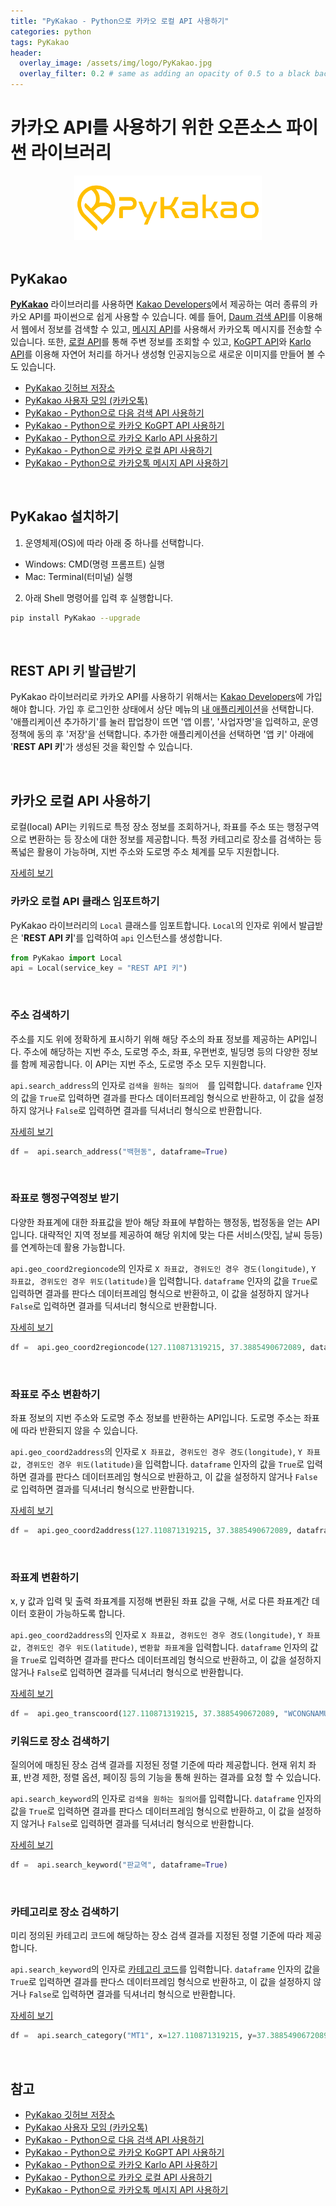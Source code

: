 ```yaml
---
title: "PyKakao - Python으로 카카오 로컬 API 사용하기"
categories: python
tags: PyKakao
header:
  overlay_image: /assets/img/logo/PyKakao.jpg
  overlay_filter: 0.2 # same as adding an opacity of 0.5 to a black background
---
```


# 카카오 API를 사용하기 위한 오픈소스 파이썬 라이브러리

<div align="center">
  <img src="https://github.com/WooilJeong/PyKakao/blob/main/assets/img/logo.png?raw=true" width="300"/>
</div>

<br>

## PyKakao

[**PyKakao**](https://github.com/WooilJeong/PyKakao) 라이브러리를 사용하면 [Kakao Developers](https://developers.kakao.com/)에서 제공하는 여러 종류의 카카오 API를 파이썬으로 쉽게 사용할 수 있습니다. 예를 들어, [Daum 검색 API](https://developers.kakao.com/docs/latest/ko/daum-search/dev-guide)를 이용해서 웹에서 정보를 검색할 수 있고, [메시지 API](https://developers.kakao.com/docs/latest/ko/message/rest-api)를 사용해서 카카오톡 메시지를 전송할 수 있습니다. 또한, [로컬 API](https://developers.kakao.com/docs/latest/ko/local/dev-guide)를 통해 주변 정보를 조회할 수 있고, [KoGPT API](https://developers.kakao.com/docs/latest/ko/kogpt/rest-api)와 [Karlo API](https://developers.kakao.com/docs/latest/ko/karlo/rest-api)를 이용해 자연어 처리를 하거나 생성형 인공지능으로 새로운 이미지를 만들어 볼 수도 있습니다.

- [PyKakao 깃허브 저장소](https://github.com/WooilJeong/PyKakao)
- [PyKakao 사용자 모임 (카카오톡)](https://open.kakao.com/o/gh1N1kJe)
- [PyKakao - Python으로 다음 검색 API 사용하기](https://wooiljeong.github.io/python/pykakao-daum/)
- [PyKakao - Python으로 카카오 KoGPT API 사용하기](https://wooiljeong.github.io/python/pykakao-kogpt/)
- [PyKakao - Python으로 카카오 Karlo API 사용하기](https://wooiljeong.github.io/python/pykakao-karlo/)
- [PyKakao - Python으로 카카오 로컬 API 사용하기](https://wooiljeong.github.io/python/pykakao-local/)
- [PyKakao - Python으로 카카오톡 메시지 API 사용하기](https://wooiljeong.github.io/python/pykakao-message/)

<br>

## PyKakao 설치하기

1. 운영체제(OS)에 따라 아래 중 하나를 선택합니다.

- Windows: CMD(명령 프롬프트) 실행
- Mac: Terminal(터미널) 실행

2. 아래 Shell 명령어를 입력 후 실행합니다.

```bash
pip install PyKakao --upgrade
```

<br>

## REST API 키 발급받기

PyKakao 라이브러리로 카카오 API를 사용하기 위해서는 [Kakao Developers](https://developers.kakao.com/)에 가입해야 합니다. 가입 후 로그인한 상태에서 상단 메뉴의 [내 애플리케이션](https://developers.kakao.com/console/app)을 선택합니다. '애플리케이션 추가하기'를 눌러 팝업창이 뜨면 '앱 이름', '사업자명'을 입력하고, 운영정책에 동의 후 '저장'을 선택합니다. 추가한 애플리케이션을 선택하면 '앱 키' 아래에 '**REST API 키**'가 생성된 것을 확인할 수 있습니다.

<br>

## 카카오 로컬 API 사용하기

로컬(local) API는 키워드로 특정 장소 정보를 조회하거나, 좌표를 주소 또는 행정구역으로 변환하는 등 장소에 대한 정보를 제공합니다. 특정 카테고리로 장소를 검색하는 등 폭넓은 활용이 가능하며, 지번 주소와 도로명 주소 체계를 모두 지원합니다.

[자세히 보기](https://developers.kakao.com/docs/latest/ko/local/common#intro)

### 카카오 로컬 API 클래스 임포트하기

PyKakao 라이브러리의 `Local` 클래스를 임포트합니다. `Local`의 인자로 위에서 발급받은 '**REST API 키**'를 입력하여 `api` 인스턴스를 생성합니다.

```python
from PyKakao import Local
api = Local(service_key = "REST API 키")
```

<br>

### 주소 검색하기

주소를 지도 위에 정확하게 표시하기 위해 해당 주소의 좌표 정보를 제공하는 API입니다. 주소에 해당하는 지번 주소, 도로명 주소, 좌표, 우편번호, 빌딩명 등의 다양한 정보를 함께 제공합니다. 이 API는 지번 주소, 도로명 주소 모두 지원합니다.

`api.search_address`의 인자로 `검색을 원하는 질의어	`를 입력합니다. `dataframe` 인자의 값을 `True`로 입력하면 결과를 판다스 데이터프레임 형식으로 반환하고, 이 값을 설정하지 않거나 `False`로 입력하면 결과를 딕셔너리 형식으로 반환합니다.

[자세히 보기](https://developers.kakao.com/docs/latest/ko/local/dev-guide#address-coord)

```python
df =  api.search_address("백현동", dataframe=True)
```

<br>

### 좌표로 행정구역정보 받기

다양한 좌표계에 대한 좌표값을 받아 해당 좌표에 부합하는 행정동, 법정동을 얻는 API입니다. 대략적인 지역 정보를 제공하여 해당 위치에 맞는 다른 서비스(맛집, 날씨 등등)를 연계하는데 활용 가능합니다.

`api.geo_coord2regioncode`의 인자로 `X 좌표값, 경위도인 경우 경도(longitude)`, `Y 좌표값, 경위도인 경우 위도(latitude)`을 입력합니다. `dataframe` 인자의 값을 `True`로 입력하면 결과를 판다스 데이터프레임 형식으로 반환하고, 이 값을 설정하지 않거나 `False`로 입력하면 결과를 딕셔너리 형식으로 반환합니다.

[자세히 보기](https://developers.kakao.com/docs/latest/ko/local/dev-guide#coord-to-district)

```python
df =  api.geo_coord2regioncode(127.110871319215, 37.3885490672089, dataframe=True)
```

<br>

### 좌표로 주소 변환하기

좌표 정보의 지번 주소와 도로명 주소 정보를 반환하는 API입니다. 도로명 주소는 좌표에 따라 반환되지 않을 수 있습니다.

`api.geo_coord2address`의 인자로 `X 좌표값, 경위도인 경우 경도(longitude)`, `Y 좌표값, 경위도인 경우 위도(latitude)`을 입력합니다. `dataframe` 인자의 값을 `True`로 입력하면 결과를 판다스 데이터프레임 형식으로 반환하고, 이 값을 설정하지 않거나 `False`로 입력하면 결과를 딕셔너리 형식으로 반환합니다.

[자세히 보기](https://developers.kakao.com/docs/latest/ko/local/dev-guide#coord-to-address)

```python
df =  api.geo_coord2address(127.110871319215, 37.3885490672089, dataframe=True)
```

<br>

### 좌표계 변환하기

x, y 값과 입력 및 출력 좌표계를 지정해 변환된 좌표 값을 구해, 서로 다른 좌표계간 데이터 호환이 가능하도록 합니다.

`api.geo_coord2address`의 인자로 `X 좌표값, 경위도인 경우 경도(longitude)`, `Y 좌표값, 경위도인 경우 위도(latitude)`, `변환할 좌표계`을 입력합니다. `dataframe` 인자의 값을 `True`로 입력하면 결과를 판다스 데이터프레임 형식으로 반환하고, 이 값을 설정하지 않거나 `False`로 입력하면 결과를 딕셔너리 형식으로 반환합니다.

[자세히 보기](https://developers.kakao.com/docs/latest/ko/local/dev-guide#trans-coord)

```python
df =  api.geo_transcoord(127.110871319215, 37.3885490672089, "WCONGNAMUL", dataframe=True)
```

### 키워드로 장소 검색하기

질의어에 매칭된 장소 검색 결과를 지정된 정렬 기준에 따라 제공합니다. 현재 위치 좌표, 반경 제한, 정렬 옵션, 페이징 등의 기능을 통해 원하는 결과를 요청 할 수 있습니다.

`api.search_keyword`의 인자로 `검색을 원하는 질의어`를 입력합니다. `dataframe` 인자의 값을 `True`로 입력하면 결과를 판다스 데이터프레임 형식으로 반환하고, 이 값을 설정하지 않거나 `False`로 입력하면 결과를 딕셔너리 형식으로 반환합니다.

[자세히 보기](https://developers.kakao.com/docs/latest/ko/local/dev-guide#search-by-keyword)

```python
df =  api.search_keyword("판교역", dataframe=True)
```

<br>

### 카테고리로 장소 검색하기

미리 정의된 카테고리 코드에 해당하는 장소 검색 결과를 지정된 정렬 기준에 따라 제공합니다.

`api.search_keyword`의 인자로 [카테고리 코드](https://developers.kakao.com/docs/latest/ko/local/dev-guide#search-by-category-request-category-group-code)를 입력합니다. `dataframe` 인자의 값을 `True`로 입력하면 결과를 판다스 데이터프레임 형식으로 반환하고, 이 값을 설정하지 않거나 `False`로 입력하면 결과를 딕셔너리 형식으로 반환합니다.

[자세히 보기](https://developers.kakao.com/docs/latest/ko/local/dev-guide#search-by-category)

```python
df =  api.search_category("MT1", x=127.110871319215, y=37.3885490672089, radius=500, dataframe=True)
```

<br>

## 참고

- [PyKakao 깃허브 저장소](https://github.com/WooilJeong/PyKakao)
- [PyKakao 사용자 모임 (카카오톡)](https://open.kakao.com/o/gh1N1kJe)
- [PyKakao - Python으로 다음 검색 API 사용하기](https://wooiljeong.github.io/python/pykakao-daum/)
- [PyKakao - Python으로 카카오 KoGPT API 사용하기](https://wooiljeong.github.io/python/pykakao-kogpt/)
- [PyKakao - Python으로 카카오 Karlo API 사용하기](https://wooiljeong.github.io/python/pykakao-karlo/)
- [PyKakao - Python으로 카카오 로컬 API 사용하기](https://wooiljeong.github.io/python/pykakao-local/)
- [PyKakao - Python으로 카카오톡 메시지 API 사용하기](https://wooiljeong.github.io/python/pykakao-message/)